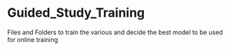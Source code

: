 # Guided_Study_Training
Files and Folders to train the various and decide the best model to be used for online training
